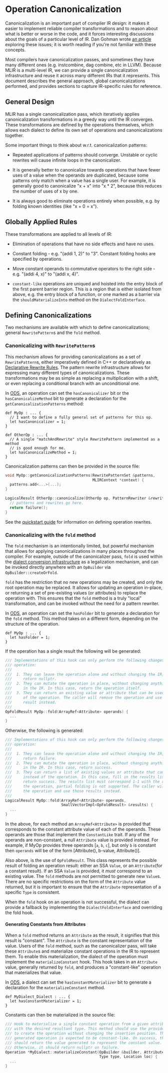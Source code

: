 # Operation Canonicalization

Canonicalization is an important part of compiler IR design: it makes it easier
to implement reliable compiler transformations and to reason about what is
better or worse in the code, and it forces interesting discussions about the
goals of a particular level of IR. Dan Gohman wrote
[an article](https://sunfishcode.github.io/blog/2018/10/22/Canonicalization.html)
exploring these issues; it is worth reading if you're not familiar with these
concepts.

Most compilers have canonicalization passes, and sometimes they have many
different ones (e.g. instcombine, dag combine, etc in LLVM). Because MLIR is a
multi-level IR, we can provide a single canonicalization infrastructure and
reuse it across many different IRs that it represents. This document describes
the general approach, global canonicalizations performed, and provides sections
to capture IR-specific rules for reference.

## General Design

MLIR has a single canonicalization pass, which iteratively applies
canonicalization transformations in a greedy way until the IR converges. These
transformations are defined by the operations themselves, which allows each
dialect to define its own set of operations and canonicalizations together.

Some important things to think about w.r.t. canonicalization patterns:

*   Repeated applications of patterns should converge. Unstable or cyclic
    rewrites will cause infinite loops in the canonicalizer.

*   It is generally better to canonicalize towards operations that have fewer
    uses of a value when the operands are duplicated, because some patterns only
    match when a value has a single user. For example, it is generally good to
    canonicalize "x + x" into "x * 2", because this reduces the number of uses
    of x by one.

*   It is always good to eliminate operations entirely when possible, e.g. by
    folding known identities (like "x + 0 = x").

## Globally Applied Rules

These transformations are applied to all levels of IR:

*   Elimination of operations that have no side effects and have no uses.

*   Constant folding - e.g. "(addi 1, 2)" to "3". Constant folding hooks are
    specified by operations.

*   Move constant operands to commutative operators to the right side - e.g.
    "(addi 4, x)" to "(addi x, 4)".

*   `constant-like` operations are uniqued and hoisted into the entry block of
    the first parent barrier region. This is a region that is either isolated
    from above, e.g. the entry block of a function, or one marked as a barrier
    via the `shouldMaterializeInto` method on the `DialectFoldInterface`.

## Defining Canonicalizations

Two mechanisms are available with which to define canonicalizations;
general `RewritePattern`s and the `fold` method.

### Canonicalizing with `RewritePattern`s

This mechanism allows for providing canonicalizations as a set of
`RewritePattern`s, either imperatively defined in C++ or declaratively as
[Declarative Rewrite Rules](DeclarativeRewrites.md). The pattern rewrite
infrastructure allows for expressing many different types of canonicalizations.
These transformations may be as simple as replacing a multiplication with a
shift, or even replacing a conditional branch with an unconditional one.

In [ODS](OpDefinitions.md), an operation can set the `hasCanonicalizer` bit or
the `hasCanonicalizeMethod` bit to generate a declaration for the
`getCanonicalizationPatterns` method:

```tablegen
def MyOp : ... {
  // I want to define a fully general set of patterns for this op.
  let hasCanonicalizer = 1;
}

def OtherOp : ... {
  // A single "matchAndRewrite" style RewritePattern implemented as a method
  // is good enough for me.
  let hasCanonicalizeMethod = 1;
}
```

Canonicalization patterns can then be provided in the source file:

```c++
void MyOp::getCanonicalizationPatterns(RewritePatternSet &patterns,
                                       MLIRContext *context) {
  patterns.add<...>(...);
}

LogicalResult OtherOp::canonicalize(OtherOp op, PatternRewriter &rewriter) {
  // patterns and rewrites go here.
  return failure();
}
```

See the [quickstart guide](Tutorials/QuickstartRewrites.md) for information on
defining operation rewrites.

### Canonicalizing with the `fold` method

The `fold` mechanism is an intentionally limited, but powerful mechanism that
allows for applying canonicalizations in many places throughout the compiler.
For example, outside of the canonicalizer pass, `fold` is used within the
[dialect conversion infrastructure](DialectConversion.md) as a legalization
mechanism, and can be invoked directly anywhere with an `OpBuilder` via
`OpBuilder::createOrFold`.

`fold` has the restriction that no new operations may be created, and only the
root operation may be replaced. It allows for updating an operation in-place, or
returning a set of pre-existing values (or attributes) to replace the operation
with. This ensures that the `fold` method is a truly "local" transformation, and
can be invoked without the need for a pattern rewriter.

In [ODS](OpDefinitions.md), an operation can set the `hasFolder` bit to generate
a declaration for the `fold` method. This method takes on a different form,
depending on the structure of the operation.

```tablegen
def MyOp : ... {
  let hasFolder = 1;
}
```

If the operation has a single result the following will be generated:

```c++
/// Implementations of this hook can only perform the following changes to the
/// operation:
///
///  1. They can leave the operation alone and without changing the IR, and
///     return nullptr.
///  2. They can mutate the operation in place, without changing anything else
///     in the IR. In this case, return the operation itself.
///  3. They can return an existing value or attribute that can be used instead
///     of the operation. The caller will remove the operation and use that
///     result instead.
///
OpFoldResult MyOp::fold(ArrayRef<Attribute> operands) {
  ...
}
```

Otherwise, the following is generated:

```c++
/// Implementations of this hook can only perform the following changes to the
/// operation:
///
///  1. They can leave the operation alone and without changing the IR, and
///     return failure.
///  2. They can mutate the operation in place, without changing anything else
///     in the IR. In this case, return success.
///  3. They can return a list of existing values or attribute that can be used
///     instead of the operation. In this case, fill in the results list and
///     return success. The results list must correspond 1-1 with the results of
///     the operation, partial folding is not supported. The caller will remove
///     the operation and use those results instead.
///
LogicalResult MyOp::fold(ArrayRef<Attribute> operands,
                         SmallVectorImpl<OpFoldResult> &results) {
  ...
}
```

In the above, for each method an `ArrayRef<Attribute>` is provided that
corresponds to the constant attribute value of each of the operands. These
operands are those that implement the `ConstantLike` trait. If any of the
operands are non-constant, a null `Attribute` value is provided instead. For
example, if MyOp provides three operands [`a`, `b`, `c`], but only `b` is
constant then `operands` will be of the form [Attribute(), b-value,
Attribute()].

Also above, is the use of `OpFoldResult`. This class represents the possible
result of folding an operation result: either an SSA `Value`, or an
`Attribute`(for a constant result). If an SSA `Value` is provided, it *must*
correspond to an existing value. The `fold` methods are not permitted to
generate new `Value`s. There are no specific restrictions on the form of the
`Attribute` value returned, but it is important to ensure that the `Attribute`
representation of a specific `Type` is consistent.

When the `fold` hook on an operation is not successful, the dialect can
provide a fallback by implementing the `DialectFoldInterface` and overriding
the fold hook.

#### Generating Constants from Attributes

When a `fold` method returns an `Attribute` as the result, it signifies that
this result is "constant". The `Attribute` is the constant representation of the
value. Users of the `fold` method, such as the canonicalizer pass, will take
these `Attribute`s and materialize constant operations in the IR to represent
them. To enable this materialization, the dialect of the operation must
implement the `materializeConstant` hook. This hook takes in an `Attribute`
value, generally returned by `fold`, and produces a "constant-like" operation
that materializes that value.

In [ODS](OpDefinitions.md), a dialect can set the `hasConstantMaterializer` bit
to generate a declaration for the `materializeConstant` method.

```tablegen
def MyDialect_Dialect : ... {
  let hasConstantMaterializer = 1;
}
```

Constants can then be materialized in the source file:

```c++
/// Hook to materialize a single constant operation from a given attribute value
/// with the desired resultant type. This method should use the provided builder
/// to create the operation without changing the insertion position. The
/// generated operation is expected to be constant-like. On success, this hook
/// should return the value generated to represent the constant value.
/// Otherwise, it should return nullptr on failure.
Operation *MyDialect::materializeConstant(OpBuilder &builder, Attribute value,
                                          Type type, Location loc) {
  ...
}
```

